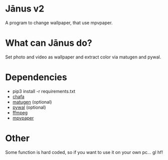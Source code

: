 # Jānus v2
A program to change wallpaper, that use mpvpaper.

# What can Jānus do?
Set photo and video as wallpaper and extract color via matugen and pywal.

# Dependencies

- pip3 install -r requirements.txt
- [chafa](https://github.com/hpjansson/chafa)
- [matugen](https://github.com/InioX/matugen) (optional)
- [pywal](https://github.com/dylanaraps/pywal) (optional)
- [ffmpeg](https://ffmpeg.org/)
- [mpvpaper](https://github.com/GhostNaN/mpvpaper)

# Other
Some function is hard coded, so if you want to use it on your own pc... gl hf!
